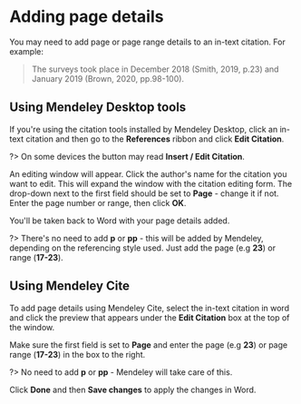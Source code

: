 # Adding page details

You may need to add page or page range details to an in-text citation. For example:

> The surveys took place in December 2018 (Smith, 2019, p.23) and January 2019 (Brown, 2020, pp.98-100).

## Using Mendeley Desktop tools

If you're using the citation tools installed by Mendeley Desktop, click an in-text citation and then go to the **References** ribbon and click **Edit Citation**.

?> On some devices the button may read **Insert / Edit Citation**.

An editing window will appear. Click the author's name for the citation you want to edit. This will expand the window with the citation editing form. The drop-down next to the first field should be set to **Page** - change it if not. Enter the page number or range, then click **OK**.

You'll be taken back to Word with your page details added.

?> There's no need to add **p** or **pp** - this will be added by Mendeley, depending on the referencing style used. Just add the page (e.g **23**) or range (**17-23**).

## Using Mendeley Cite

To add page details using Mendeley Cite, select the in-text citation in word and click the preview that appears under the **Edit Citation** box at the top of the window.

Make sure the first field is set to **Page** and enter the page (e.g **23**) or page range (**17-23**) in the box to the right.

?> No need to add **p** or **pp** - Mendeley will take care of this.

Click **Done** and then **Save changes** to apply the changes in Word.
